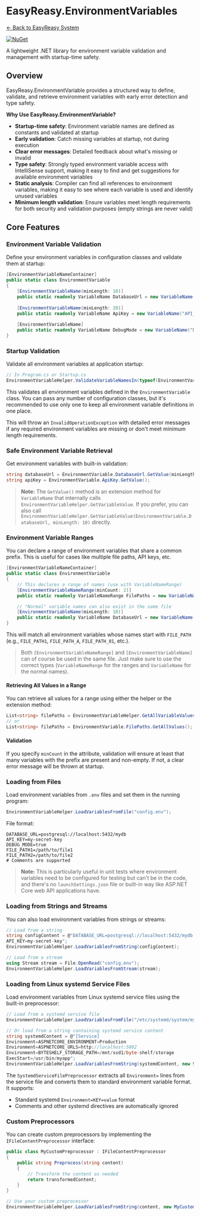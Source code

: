 # EasyReasy.EnvironmentVariables

[← Back to EasyReasy System](../README.md)

[![NuGet](https://img.shields.io/badge/nuget-EasyReasy.EnvironmentVariables-blue.svg)](https://www.nuget.org/packages/EasyReasy.EnvironmentVariables)

A lightweight .NET library for environment variable validation and management with startup-time safety.

## Overview

EasyReasy.EnvironmentVariable provides a structured way to define, validate, and retrieve environment variables with early error detection and type safety.

**Why Use EasyReasy.EnvironmentVariable?**

- **Startup-time safety**: Environment variable names are defined as constants and validated at startup
- **Early validation**: Catch missing variables at startup, not during execution
- **Clear error messages**: Detailed feedback about what's missing or invalid
- **Type safety**: Strongly typed environment variable access with IntelliSense support, making it easy to find and get suggestions for available environment variables
- **Static analysis**: Compiler can find all references to environment variables, making it easy to see where each variable is used and identify unused variables
- **Minimum length validation**: Ensure variables meet length requirements for both security and validation purposes (empty strings are never valid)

## Core Features

### Environment Variable Validation

Define your environment variables in configuration classes and validate them at startup:

```csharp
[EnvironmentVariableNameContainer]
public static class EnvironmentVariable
{
    [EnvironmentVariableName(minLength: 10)]
    public static readonly VariableName DatabaseUrl = new VariableName("DATABASE_URL");
    
    [EnvironmentVariableName(minLength: 20)]
    public static readonly VariableName ApiKey = new VariableName("API_KEY");
    
    [EnvironmentVariableName]
    public static readonly VariableName DebugMode = new VariableName("DEBUG_MODE");
}
```

### Startup Validation

Validate all environment variables at application startup:

```csharp
// In Program.cs or Startup.cs
EnvironmentVariableHelper.ValidateVariableNamesIn(typeof(EnvironmentVariable));
```

This validates all environment variables defined in the `EnvironmentVariable` class. You can pass any number of configuration classes, but it's recommended to use only one to keep all environment variable definitions in one place.

This will throw an `InvalidOperationException` with detailed error messages if any required environment variables are missing or don't meet minimum length requirements.

### Safe Environment Variable Retrieval

Get environment variables with built-in validation:

```csharp
string databaseUrl = EnvironmentVariable.DatabaseUrl.GetValue(minLength: 10);
string apiKey = EnvironmentVariable.ApiKey.GetValue();
```

> **Note:** The `GetValue()` method is an extension method for `VariableName` that internally calls `EnvironmentVariableHelper.GetVariableValue`. If you prefer, you can also call `EnvironmentVariableHelper.GetVariableValue(EnvironmentVariable.DatabaseUrl, minLength: 10)` directly.

### Environment Variable Ranges

You can declare a range of environment variables that share a common prefix. This is useful for cases like multiple file paths, API keys, etc.

```csharp
[EnvironmentVariableNameContainer]
public static class EnvironmentVariable
{
    // This declares a range of names (use with VariableNameRange)
    [EnvironmentVariableNameRange(minCount: 2)]
    public static readonly VariableNameRange FilePaths = new VariableNameRange("FILE_PATH");

    // "Normal" variable names can also exist in the same file
    [EnvironmentVariableName(minLength: 10)]
    public static readonly VariableName DatabaseUrl = new VariableName("DATABASE_URL");
}
```

This will match all environment variables whose names start with `FILE_PATH` (e.g., `FILE_PATH1`, `FILE_PATH_A`, `FILE_PATH_01`, etc.).

> Both `[EnvironmentVariableNameRange]` and `[EnvironmentVariableName]` can of course be used in the same file. Just make sure to use the correct types (`VariableNameRange` for the ranges and `VariableName` for the normal names).

#### Retrieving All Values in a Range

You can retrieve all values for a range using either the helper or the extension method:

```csharp
List<string> filePaths = EnvironmentVariableHelper.GetAllVariableValuesInRange(EnvironmentVariable.FilePaths);
// or
List<string> filePaths = EnvironmentVariable.FilePaths.GetAllValues();
```

#### Validation

If you specify `minCount` in the attribute, validation will ensure at least that many variables with the prefix are present and non-empty. If not, a clear error message will be thrown at startup.

### Loading from Files

Load environment variables from `.env` files and set them in the running program:

```csharp
EnvironmentVariableHelper.LoadVariablesFromFile("config.env");
```

File format:
```
DATABASE_URL=postgresql://localhost:5432/mydb
API_KEY=my-secret-key
DEBUG_MODE=true
FILE_PATH1=/path/to/file1
FILE_PATH2=/path/to/file2
# Comments are supported
```

> **Note:** This is particularly useful in unit tests where environment variables need to be configured for testing but can't be in the code, and there's no `launchSettings.json` file or built-in way like ASP.NET Core web API applications have.

### Loading from Strings and Streams

You can also load environment variables from strings or streams:

```csharp
// Load from a string
string configContent = @"DATABASE_URL=postgresql://localhost:5432/mydb
API_KEY=my-secret-key";
EnvironmentVariableHelper.LoadVariablesFromString(configContent);

// Load from a stream
using Stream stream = File.OpenRead("config.env");
EnvironmentVariableHelper.LoadVariablesFromStream(stream);
```

### Loading from Linux systemd Service Files

Load environment variables from Linux systemd service files using the built-in preprocessor:

```csharp
// Load from a systemd service file
EnvironmentVariableHelper.LoadVariablesFromFile("/etc/systemd/system/myapp.service", new SystemdServiceFilePreprocessor());

// Or load from a string containing systemd service content
string systemdContent = @"[Service]
Environment=ASPNETCORE_ENVIRONMENT=Production
Environment=ASPNETCORE_URLS=http://localhost:5002
Environment=BYTESHELF_STORAGE_PATH=/mnt/ssd1/byte-shelf/storage
ExecStart=/usr/bin/myapp";
EnvironmentVariableHelper.LoadVariablesFromString(systemdContent, new SystemdServiceFilePreprocessor());
```

The `SystemdServiceFilePreprocessor` extracts all `Environment=` lines from the service file and converts them to standard environment variable format. It supports:

- Standard systemd `Environment=KEY=value` format
- Comments and other systemd directives are automatically ignored

### Custom Preprocessors

You can create custom preprocessors by implementing the `IFileContentPreprocessor` interface:

```csharp
public class MyCustomPreprocessor : IFileContentPreprocessor
{
    public string Preprocess(string content)
    {
        // Transform the content as needed
        return transformedContent;
    }
}

// Use your custom preprocessor
EnvironmentVariableHelper.LoadVariablesFromString(content, new MyCustomPreprocessor());
```